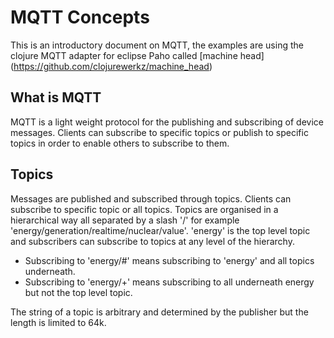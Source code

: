 # MQTT Concepts

This is an introductory document on MQTT, the examples are using the clojure MQTT adapter for eclipse Paho called [machine head] (https://github.com/clojurewerkz/machine_head)

## What is MQTT

MQTT is a light weight protocol for the publishing and subscribing of device messages.  Clients can subscribe to specific topics or publish to specific topics in order to enable others to subscribe to them.


## Topics

Messages are published and subscribed through topics.  Clients can subscribe to specific topic or all topics.  Topics are organised in a hierarchical way all separated by a slash '/' for example 'energy/generation/realtime/nuclear/value'.  'energy' is the top level topic and subscribers can subscribe to topics at any level of the hierarchy.

- Subscribing to 'energy/#' means subscribing to 'energy' and all topics underneath.
- Subscribing to 'energy/+' means subscribing to all underneath energy but not the top level topic.

The string of a topic is arbitrary and determined by the publisher but the length is limited to 64k.
